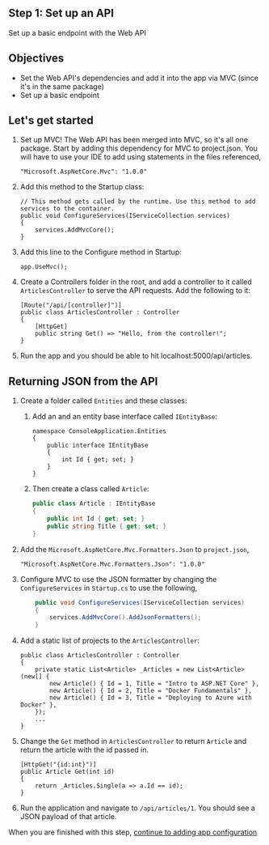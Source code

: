 ## Step 1: Set up an API
Set up a basic endpoint with the Web API

## Objectives
- Set the Web API's dependencies and add it into the app via MVC (since it's in the same package)
- Set up a basic endpoint

## Let's get started

1. Set up MVC! The Web API has been merged into MVC, so it's all one package. Start by adding this dependency for MVC to project.json. You will have to use your IDE to add using statements in the files referenced,

    ```
    "Microsoft.AspNetCore.Mvc": "1.0.0"
    ```

2. Add this method to the Startup class:

    ```
    // This method gets called by the runtime. Use this method to add services to the container.
    public void ConfigureServices(IServiceCollection services)
    {
        services.AddMvcCore();
    }
    ```

3. Add this line to the Configure method in Startup:

    ```
    app.UseMvc();
    ```

4. Create a Controllers folder in the root, and add a controller to it called `ArticlesController` to serve the API requests. Add the following to it:

    ```
    [Route("/api/[controller]")]
    public class ArticlesController : Controller
    {
        [HttpGet]
        public string Get() => "Hello, from the controller!";
    }
    ```

5. Run the app and you should be able to hit localhost:5000/api/articles.

## Returning JSON from the API

1. Create a folder called `Entities` and these classes:

    1. Add an  and an entity base interface called `IEntityBase`:

        ```
        namespace ConsoleApplication.Entities
        {
            public interface IEntityBase
            {
                int Id { get; set; }
            }
        }
        ```

    1. Then create a class called `Article`:

        ```C#
        public class Article : IEntityBase
        {
            public int Id { get; set; }
            public string Title { get; set; }
        }
        ```

  2. Add the `Microsoft.AspNetCore.Mvc.Formatters.Json` to `project.json`,

        `"Microsoft.AspNetCore.Mvc.Formatters.Json": "1.0.0"`    

  3. Configure MVC to use the JSON formatter by changing the `ConfigureServices` in `Startup.cs` to use the following,
    
        ```C#
            public void ConfigureServices(IServiceCollection services)
            {
                services.AddMvcCore().AddJsonFormatters();
            }
        ``` 

  4. Add a static list of projects to the `ArticlesController`:

        ```
        public class ArticlesController : Controller
        {
            private static List<Article> _Articles = new List<Article>(new[] {
                new Article() { Id = 1, Title = "Intro to ASP.NET Core" },
                new Article() { Id = 2, Title = "Docker Fundamentals" },
                new Article() { Id = 3, Title = "Deploying to Azure with Docker" },
            });
            ...
        }

        ```   

  5. Change the `Get` method in `ArticlesController` to return `Article` and return the article with the id passed in.

        ```
        [HttpGet("{id:int}")]
        public Article Get(int id)
        {
            return _Articles.Single(a => a.Id == id);
        }
        ```

  6. Run the application and navigate to `/api/articles/1`. You should see a JSON payload of that article.


When you are finished with this step, [continue to adding app configuration](../02-AppConfiguration/README.md)
